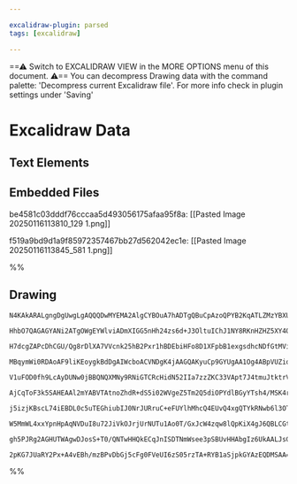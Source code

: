 ```yaml
---

excalidraw-plugin: parsed
tags: [excalidraw]

---
```

==⚠  Switch to EXCALIDRAW VIEW in the MORE OPTIONS menu of this document. ⚠== You can decompress Drawing data with the command palette: 'Decompress current Excalidraw file'. For more info check in plugin settings under 'Saving'


# Excalidraw Data
## Text Elements
## Embedded Files
be4581c03dddf76cccaa5d493056175afaa95f8a: [[Pasted Image 20250116113810_129 1.png]]

f519a9bd9d1a9f85972357467bb27d562042ec1e: [[Pasted Image 20250116113845_581 1.png]]

%%
## Drawing
```compressed-json
N4KAkARALgngDgUwgLgAQQQDwMYEMA2AlgCYBOuA7hADTgQBuCpAzoQPYB2KqATLZMzYBXUtiRoIACyhQ4zZAHoFAc0JRJQgEYA6bGwC2CgF7N6hbEcK4OCtptbErHALRY8RMpWdx8Q1TdIEfARcZgRmBShcZQUebQAWbR4aOiCEfQQOKGZuAG1wMFAwYogSbggAMQB5ABV8DhhJQiEAVmcANQB2ADMeBBaABQBHAEUAERTiyFhEcsJ9aKR+Esxu

HhbO7QAGAGYANi2ATgOWgEYWlviADmXIGG5nHh24zs6d+J3OltuIChJ1NY8RKnHZHZ5XY4Q3Z7H6SBCEZTSbgfPgFSDWZTBbhbH7MKCkNgAawQAGE2Pg2KRyvjrMw4LhAllJiVNLhsITlAShBxiGSKVSJDSOHSGZkoMzIN1CPh8ABlWBYiSCDwSiB4gnEgDq/0ka1x+KJCHlMEV6GVZR+XMRHHCOTQpx+bHp2DU93tWxxaIgnOEcAAksQ7ahcgBd

H7dcgZAPcDhCGU/Qg8rDlXA7VVcnk25hB2Pxr1hBDEbiHFo8D1XFpbB1exgsdhcNDfGtMVicABynDE3E6pxLLUOV12CeYYzSUEL3G6BDCP00wh5AFFghksjm4/gfkI4MRcOOi/a3ntDiWtld4iXOj8iBxCTH11e2OyJ2gp/gZ/molAhEGIIgeYnlFVKVgmjCRNAQeIWiuU5sF2Yh4O6To9mwFDcFwFpiHPUEWj2U4vlwKdcBLborlwVVmHccRgzR

MBqymWi0RDAoAF9liKEoygkBdDgAIWcboACVNDgK4jAAGQAKyuCp9GYUgAA1Og4ABpVUZio0oFmUJYvVWNBHheeJTlOMt4h4PYrh4Q4eEvL03VQR4dhabROihPZ1h+P5iABNAeHM7RTgrfYoJaYKK3iWF4URcU0BRH4MVNT0pjVA1iT5SlqXIYV6UZcVZzZDkM15ckMsFLKRVyoDpTlBUNPNIt9Q1BBtW83VfMaw1jVNNVyQtL0rUkLMgzokonTZ

V1uFOD0fh9LcAyDUNw0jBBQNQXMNy9RNiGTCRcHidN52IIa7zzZKC33VApt7J4tmuJtktrVsG0uyCfke+sOw4LtfNPd4Sx2aDh1HYI90nacEFnQ6l3SMU11Okotx3UGD32Y8zjw08Rsga9bzQdaHyfC7X3fM7P2/co/0cDhAPDaUVouiBujOQ4iM0YhDmIU4iJI/tOieDZ4j2TpNE0GziBw0y+mwU4dLOyi8horGGKmJjilYgp2MgTj0EwehuniO

AjCqToF3k5SAHEAAl2mYABVTAtnoZhdR+dS5i02WVgeZ5Tm2Q5diOPYdlBGyYTsh4/MSK4riFwKvk8nVkX7FyPmM6y9hOM5IoRJFYueeLqcSjq0pKgV0CFCqxVVVl2Vmnl0rL6BypyqvaZlLq6t6hqPyalqfN4YujVq8p6oOvxBttSbHWdCb3SSkpZv9QM8jDL0I1wKMLvxzakz09B0LHzNJ7x+98wQZ9eDeMz+3iWyHpbetuB2LGGAf9tOyotOr

j5izjKBscL74iEBDL0c5uTEGhiubIJ0NrJURruC+eFUYlhMhcQ4EUvQ4xgQTYkRNwb6l3OTCQlMAJVRAgzQsnR4jYFBJoahGFEJXH1tgboxBsCWQQJoK44sdjdAQJ0AcVwEB9GIGmXE8s0D5HokrU4jEWLgFXuiOAcB5QIO4OxaAcIMjlCINFZkDBCAIAoDxAqddir8nKAAYm6DY2x+jsAiFyn6cc+h5RNQblYmWXjPYQAcaQJxLiTG1yKh4sqtI

W5MmWL4xxYpnHpAqNVDuI8u72JiVkOJrjUrNUTu1Ao0T/GxJcW4zqw8lQpKiX4gJ6QBLCGtMfS6FS0lQAyVUGesBJrTTyZUwp8TOBQAqBvaU9l7qQG6eklxFQ+mykIEYKiZZGkFPGekGoWAoAAEFdHPQgMEboeUulNIyao0g6z/FsAoHCXAW9T4lDGc0lxC4eRrNOeckIDMGQEioAsqp+gnkfJqPADSRV9EUQJDKeSyJexRJBeSfAABNZEPBfaWW

gh5PJRg2AGHUTWAgwDJosS+T0/QNTwHHQkECqJnISDTNmWsee3pSBUvHHAbgIz6UkAALJsG2g83Amhgh4LfCAheDLzGlVQJrCAPFyQM0sSSQ4cq5WqgEggZQcYGRWIXGMTVmqID4v2YsqAxTiStKgPWOGsDJTLWVUmBl1MsXJUyLy/l3AgFCpuUQZlaBXU/A4BvKi3qvTCCgNef1pBgF6tGpoCSCBsDZFlL6uAnLuW+r5RfYmbqIBslNYwGoGL8D

2pKG7JUaRY2Px+A4vEBh/mzBPvDbGj5cFg0FVeUI6zS05rzTA+RYB1aSjpkGYAzEQDMSAA==
```
%%